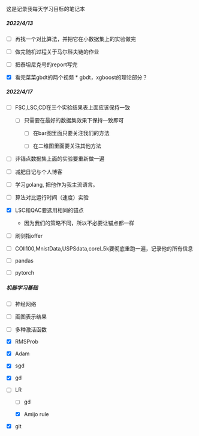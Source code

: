 这是记录我每天学习目标的笔记本

##### 2022/4/13

- [ ] 再找一个对比算法，并把它在小数据集上的实验做完
- [ ] 做完随机过程关于马尔科夫链的作业
- [ ] 把泰坦尼克号的report写完
- [x] 看完菜菜gbdt的两个视频
      * gbdt，xgboost的理论部分？


##### 2022/4/17

-[ ] FSC,LSC,CD在三个实验结果表上面应该保持一致
     -[ ] 只需要在最好的数据集效果下保持一致即可
          -[ ] 在bar图里面只要关注我们的方法
          -[ ] 在二维图里面要关注其他方法


-[ ] 非锚点数据集上面的实验要重新做一遍


-[ ] 减肥日记与个人博客


-[ ] 学习golang, 把他作为我主流语言。
-[ ] 算法对比运行时间（速度）实验


-[x] LSC和QAC要选用相同的锚点
     * 因为我们的策略不同，所以不必要让锚点都一样


-[ ] 刷剑指offer


-[ ] COll100,MnistData,USPSdata,corel_5k要彻底重跑一遍，记录他的所有信息


-[ ] pandas


-[ ] pytorch


##### 机器学习基础

- [ ] 神经网络

- [ ] 画图表示结果


-[ ] 多种激活函数


-[x] RMSProb


-[x] Adam


-[x] sgd
-[x] gd

-[ ] LR

     -[ ] gd
     -[x] Amijo rule


-[x] git

​